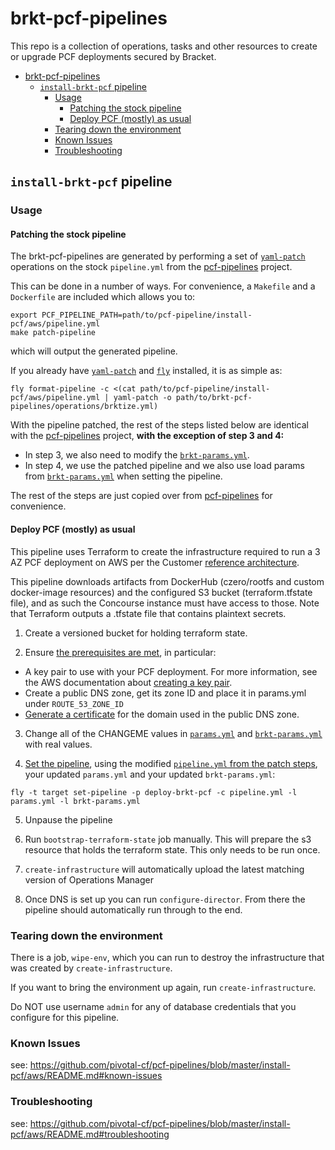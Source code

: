 # brkt-pcf-pipelines

This repo is a collection of operations, tasks and other resources to create or
upgrade PCF deployments secured by Bracket.

<!-- TOC -->

- [brkt-pcf-pipelines](#brkt-pcf-pipelines)
    - [`install-brkt-pcf` pipeline](#install-brkt-pcf-pipeline)
        - [Usage](#usage)
            - [Patching the stock pipeline](#patching-the-stock-pipeline)
            - [Deploy PCF (mostly) as usual](#deploy-pcf-mostly-as-usual)
        - [Tearing down the environment](#tearing-down-the-environment)
        - [Known Issues](#known-issues)
        - [Troubleshooting](#troubleshooting)

<!-- /TOC -->


## `install-brkt-pcf` pipeline

### Usage

#### Patching the stock pipeline

The brkt-pcf-pipelines are generated by performing a set of [`yaml-patch`](https://github.com/pivotal-cf/yaml-patch) operations
on the stock `pipeline.yml` from the [pcf-pipelines](https://github.com/pivotal-cf/pcf-pipelines) project.

This can be done in a number of ways. For convenience, a `Makefile` and a `Dockerfile` are included which allows you to:
```
export PCF_PIPELINE_PATH=path/to/pcf-pipeline/install-pcf/aws/pipeline.yml
make patch-pipeline
```
which will output the generated pipeline.

If you already have [`yaml-patch`](https://github.com/pivotal-cf/yaml-patch) and [`fly`](https://concourse.ci/fly-cli.html) installed, it is as simple as:
```
fly format-pipeline -c <(cat path/to/pcf-pipeline/install-pcf/aws/pipeline.yml | yaml-patch -o path/to/brkt-pcf-pipelines/operations/brktize.yml)
```


With the pipeline patched, the rest of the steps listed below are identical with the [pcf-pipelines](https://github.com/pivotal-cf/pcf-pipelines) project, **with the exception of step 3 and 4:**
* In step 3, we also need to modify the [`brkt-params.yml`](https://github.com/olle-brkt/brkt-pcf-pipelines/blob/master/install-brkt-pcf/brkt-params.yml).
* In step 4, we use the patched pipeline and we also use load params from [`brkt-params.yml`](https://github.com/olle-brkt/brkt-pcf-pipelines/install-brkt-pcf/brkt-params.yml) when setting the pipeline.


The rest of the steps are just copied over from [pcf-pipelines](https://github.com/pivotal-cf/pcf-pipelines) for convenience.

#### Deploy PCF (mostly) as usual

This pipeline uses Terraform to create the infrastructure required to run a
3 AZ PCF deployment on AWS per the Customer [reference
architecture](http://docs.pivotal.io/pivotalcf/refarch/aws/aws_ref_arch.html).

This pipeline downloads artifacts from DockerHub (czero/rootfs and custom
docker-image resources) and the configured S3 bucket
(terraform.tfstate file), and as such the Concourse instance must have access
to those. Note that Terraform outputs a .tfstate file that contains plaintext
secrets.

1. Create a versioned bucket for holding terraform state.

2. Ensure [the prerequisites are met](https://docs.pivotal.io/pivotalcf/1-12/customizing/aws.html#prerequisities), in particular:

* A key pair to use with your PCF deployment. For more information, see the AWS documentation about [creating a key pair](http://docs.aws.amazon.com/AWSCloudFormation/latest/UserGuide/cfn-console-create-keypair.html).
* Create a public DNS zone, get its zone ID and place it in params.yml under `ROUTE_53_ZONE_ID`
* [Generate a certificate](http://docs.aws.amazon.com/elasticloadbalancing/latest/classic/ssl-server-cert.html#create-cert) for the domain used in the public DNS zone.

3. Change all of the CHANGEME values in [`params.yml`](https://github.com/pivotal-cf/pcf-pipelines/blob/master/install-pcf/aws/params.yml) and [`brkt-params.yml`](https://github.com/olle-brkt/brkt-pcf-pipelines/blob/master/install-brkt-pcf/brkt-params.yml) with real values.

4. [Set the pipeline](http://concourse.ci/single-page.html#fly-set-pipeline), using the modified [`pipeline.yml` from the patch steps](https://github.com/olle-brkt/brkt-pcf-pipelines#patch-the-stock-pipeline), your updated `params.yml` and your updated `brkt-params.yml`:
  ```
  fly -t target set-pipeline -p deploy-brkt-pcf -c pipeline.yml -l params.yml -l brkt-params.yml
  ```

5. Unpause the pipeline

6. Run `bootstrap-terraform-state` job manually. This will prepare the s3 resource that holds the terraform state. This only needs to be run once.

7. `create-infrastructure` will automatically upload the latest matching version of Operations Manager

8. Once DNS is set up you can run `configure-director`. From there the pipeline should automatically run through to the end.

### Tearing down the environment

There is a job, `wipe-env`, which you can run to destroy the infrastructure
that was created by `create-infrastructure`.

If you want to bring the environment up again, run `create-infrastructure`.

Do NOT use username `admin` for any of database credentials that you configure for this pipeline.

### Known Issues
see: https://github.com/pivotal-cf/pcf-pipelines/blob/master/install-pcf/aws/README.md#known-issues

### Troubleshooting
see: https://github.com/pivotal-cf/pcf-pipelines/blob/master/install-pcf/aws/README.md#troubleshooting

